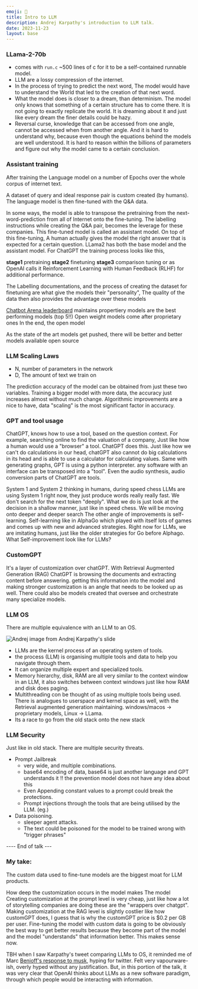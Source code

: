 ```yaml
---
emoji: 🐲
title: Intro to LLM
description: Andrej Karpathy's introduction to LLM talk.
date: 2023-11-23
layout: base
---
```


### LLama-2-70b
- comes with `run.c` ~500 lines of c for it to be a self-contained runnable model.
- LLM are a lossy compression of the internet.
- In the process of trying to predict the next word, The model would have to understand the World that led to the creation of that next word.
- What the model does is closer to a dream, than determinism. The model only knows that something of a certain structure has to come there. It is not going to exactly replicate the world. It is dreaming about it and just like every dream the finer details could be hazy.
- Reversal curse, knowledge that can be accessed from one angle, cannot be accessed when from another angle. And it is hard to understand why, because even though the equations behind the models are well understood. It is hard to reason within the billions of parameters and figure out why the model came to a certain conclusion. 

### Assistant training

After training the Language model on a number of Epochs over the whole corpus of internet text.

A dataset of query and ideal response pair is custom created (by humans). The language model is then fine-tuned with the Q&A data.

In some ways, the model is able to transpose the pretraining from the next-word-prediction from all of Internet onto the fine-tuning.
The labelling instructions while creating the Q&A pair, becomes the leverage for these companies.
This fine-tuned model is called an assistant model.
On top of this fine-tuning, A human actually gives the model the right answer that is expected for a certain question.
LLama2 has both the base model and the assistant model.
For ChatGPT the training process looks like this,

__stage1__ pretraining
__stage2__ finetuning
__stage3__ comparison tuning or as OpenAI calls it Reinforcement Learning with Human Feedback (RLHF) for additional performance.

The Labelling documentations, and the process of creating the dataset for finetuning are what give the models their "personality", The quality of the data  then also provides the advantage over these models

[Chatbot Arena leaderboard](https://huggingface.co/spaces/lmsys/chatbot-arena-leaderboard) maintains
propertiery models are the best performing models (top 5!!)
Open weight models come after proprietary ones
In the end, the open model

As the state of the art models get pushed, there will be better and better models available open source

### LLM Scaling Laws
- N, number of parameters in the network
- D, The amount of text we train on

The prediction accuracy of the model can be obtained from just these two variables.
Training a bigger model with more data, the accuracy just increases almost without much change.
Algorithmic improvements are a nice to have, data "scaling" is the most significant factor in accuracy.

### GPT and tool usage

ChatGPT, knows how to use a tool, based on the question context. 
For example, searching online to find the valuation of a company, Just like how a human would use a "browser" a tool. ChatGPT does this.
Just like how we can't do calculations in our head, chatGPT also cannot do big calculations in its head and is able to use a calculator for calculating values.
Same with generating graphs, GPT is using a python interpreter.
any software with an interface can be transposed into a "tool".
Even the audio synthesis, audio conversion parts of ChatGPT are tools.

System 1 and System 2 thinking in humans, during speed chess
LLMs are using System 1 right now, they just produce words really really fast. We don't search for the next token "deeply". What we do is just look at the decision in a shallow manner, just like in speed chess. We will be moving onto deeper and deeper search
The other angle of improvements is self-learning. Self-learning like in AlphaGo which played with itself lots of games and comes up with new and advanced strategies. Right now for LLMs, we are imitating humans, just like the older strategies for Go before Alphago. What Self-improvement look like for LLMs?

### CustomGPT

It's a layer of customization over chatGPT. With Retrieval Augmented Generation (RAG) ChatGPT is browsing the documents and extracting content before answering. getting this information into the model and making stronger customization is an angle that needs to be looked up as well. There could also be models created that oversee and orchestrate many specialize models.

### LLM OS
There are multiple equivalence with an LLM to an OS.

![Andrej](/assets/images/andrej_slide.png)
image from Andrej Karpathy's slide

- LLMs are the kernel process of an operating system of tools.
- the process (LLM) is organising multiple tools and data to help you navigate through them.
- It can organize multiple expert and specialized tools.
- Memory hierarchy, disk, RAM are all very similar to the context window in an LLM, it also switches between context windows just like how RAM and disk does paging.
- Multithreading con be thought of as using multiple tools being used. There is analogues to userspace and kernel space as well, with the Retrieval augmented generation maintaining. windows/macos -> proprietary models, Linux -> LLama. 
- Its a race to go from the old stack onto the new stack

### LLM Security

Just like in old stack. There are multiple security threats.

- Prompt Jailbreak
  - very wide, and multiple combinations.
  - base64 encoding of data, base64 is just another language and GPT understands it !! the prevention model does not have any idea about this
  - Even Appending constant values to a prompt could break the protections.
  - Prompt injections through the tools that are being utilised by the LLM. (eg.)   
- Data poisoning.
  - sleeper agent attacks.
  - The text could be poisoned for the model to be trained wrong with "trigger phrases"

---- End of talk ---

### My take:

The custom data used to fine-tune models are the biggest moat for LLM products.

How deep the customization occurs in the model makes The model 
Creating customization at the prompt level is very cheap, just like how a lot of storytelling companies are doing these are the "wrappers over chatgpt". Making customization at the RAG level is slightly costlier like how customGPT does, I guess that is why the customGPT price is $0.2 per GB per user. Fine-tuning the model with custom data is going to be obviously the best way to get better results because they become part of the model and the model "understands" that information better.
This makes sense now.

TBH when I saw Karpathy's tweet comparing LLMs to OS, it reminded me of Marc [Benioff's response to musk](https://www.vox.com/recode/2022/10/1/23381257/elon-musk-texts-twitter-billionaires#:~:text=%E2%80%9CHappy%20to%20talk%20about%20it%20if%20this%20is%20interesting%3A%20Twitter%20conversational%20OS%E2%80%94the%20townsquare%20for%20your%20digital%20life.%E2%80%9D), hyping for twitter. Felt very vapourware-ish, overly hyped without any justification. But, in this portion of the talk, it was very clear that OpenAI thinks about LLMs as a new software paradigm, through which people would be interacting with information. 

